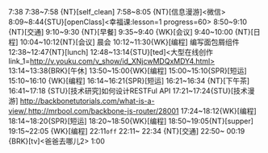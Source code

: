 
7:38
7:38~7:58 {NT}[self_clean]
7:58~8:05 {NT}[信息漫游]<微信>
8:09~8:44{STU}[openClass]<幸福课:lesson=1 progress=60>
8:50~9:10 {NT}[交通]
9:10~9:30 {NT}[早餐]
9:35~9:40 {WK}[会议]
9:40~10:00 {NT}[日程]
10:04~10:12{NT}[会议] 晨会
10:12~11:30{WK}[编程]<WAUP> 编写面包屑组件
12:38~12:47{NT}[lunch]
12:48~13:14{STU}[ted]<大型在线创作 link_1=http://v.youku.com/v_show/id_XNjcwMDQxMDY4.html>
13:14~13:38{BRK}[午休]
13:50~15:00{WK}[编程]<WAUP>
15:00~15:10{SPR}[短运]
15:10~16:10 {WK}[编程]<WAUP>
16:14~16:21{SPR}[短运]
16:21~16:34 {NT}[下午茶]
16:41~17:18 {STU}[技术研究]如何设计RESTFul API
17:21~17:24{STU}[技术漫游] http://backbonetutorials.com/what-is-a-view/,http://mrbool.com/backbone-js-router/28001
17:24~18:12{WK}[编程]<WAUP>
18:14~18:20{SPR}[短运]
18:20~18:50{WK}[编程]<life-time-tracker>
18:50~19:05{NT}[supper]
19:15~22:05 {WK}[编程]<life-time-tracker>
22:11`off`
22:11~ 22:34 {NT}[交通]
22:50~ 00:19 {BRK}[tv]<爸爸去哪儿2>
1:00
